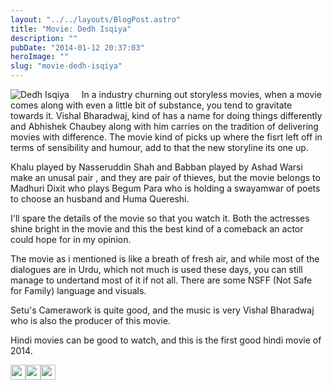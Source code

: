 ```yaml
---
layout: "../../layouts/BlogPost.astro"
title: "Movie: Dedh Isqiya"
description: ""
pubDate: "2014-01-12 20:37:03"
heroImage: ""
slug: "movie-dedh-isqiya"
---
```


<div style="float:left;padding-right:20px">
<img alt="Dedh Isqiya" src="/content/images/2014/Jan/Dedh_Ishqiya.jpg"/>
</div>
In a industry churning out storyless movies, when a movie comes along with even a little bit of substance, you tend to gravitate towards it. 
Vishal Bharadwaj, kind of has a name for doing things differently and Abhishek Chaubey along with him carries on the tradition of delivering movies with difference.
The movie kind of picks up where the fisrt left off in terms of sensibility and humour, add to that the new storyline its one up.
 
Khalu played by Nasseruddin Shah and Babban played by Ashad Warsi make an unusal pair , and they are pair of thieves, but the movie belongs to Madhuri Dixit who plays Begum Para who is holding a swayamwar of poets to choose an husband and Huma Quereshi.

I'll spare the details of the movie so that you watch it. Both the actresses shine bright in the movie and this the best kind of a comeback an actor could hope for in my opinion.

The movie as i mentioned is like a breath of fresh air, and while most of the dialogues are in Urdu, which not much is used these days, you can still manage to undertand most of it if not all. There are some NSFF (Not Safe for Family) language and visuals.
   
Setu's Camerawork is quite good, and the music is very Vishal Bharadwaj who is also the producer of this movie.

Hindi movies can be good to watch, and this is the first good hindi movie of 2014.

<img style="width:24px;height:24px;" src="/content/images/2014/Jan/Star_Full.png"/><img style="width:24px;height:24px;" src="/content/images/2014/Jan/Star_Full.png"/><img style="width:24px;height:24px;" src="/content/images/2014/Jan/Star_Full.png"/>
